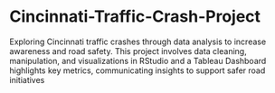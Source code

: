 # Cincinnati-Traffic-Crash-Project
Exploring Cincinnati traffic crashes through data analysis to increase awareness and road safety. This project involves data cleaning, manipulation, and visualizations in RStudio and a Tableau Dashboard highlights key metrics, communicating insights to support safer road initiatives
